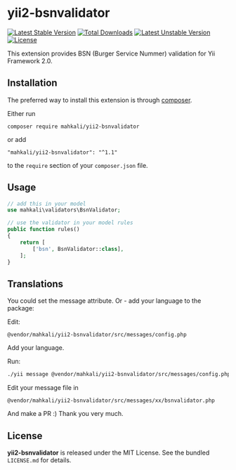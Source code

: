 yii2-bsnvalidator
=============
[![Latest Stable Version](https://poser.pugx.org/mahkali/yii2-bsnvalidator/v/stable)](https://packagist.org/packages/mahkali/yii2-bsnvalidator) [![Total Downloads](https://poser.pugx.org/mahkali/yii2-bsnvalidator/downloads)](https://packagist.org/packages/mahkali/yii2-bsnvalidator) [![Latest Unstable Version](https://poser.pugx.org/mahkali/yii2-bsnvalidator/v/unstable)](https://packagist.org/packages/mahkali/yii2-bsnvalidator) [![License](https://poser.pugx.org/mahkali/yii2-bsnvalidator/license)](https://packagist.org/packages/mahkali/yii2-bsnvalidator)

This extension provides BSN (Burger Service Nummer) validation for Yii Framework 2.0.

## Installation

The preferred way to install this extension is through [composer](http://getcomposer.org/download/).

Either run

```
composer require mahkali/yii2-bsnvalidator
```

or add

```
"mahkali/yii2-bsnvalidator": "^1.1"
```

to the ```require``` section of your `composer.json` file.

## Usage

```php
// add this in your model
use mahkali\validators\BsnValidator;

// use the validator in your model rules
public function rules() 
{
    return [
       	['bsn', BsnValidator::class],
    ];
}
```

## Translations

You could set the message attribute. Or - add your language to the package:

Edit:

`@vendor/mahkali/yii2-bsnvalidator/src/messages/config.php`

Add your language.

Run:

```bash
./yii message @vendor/mahkali/yii2-bsnvalidator/src/messages/config.php
```

Edit your message file in

`@vendor/mahkali/yii2-bsnvalidator/src/messages/xx/bsnvalidator.php`

And make a PR :) Thank you very much.

## License

**yii2-bsnvalidator** is released under the MIT License. See the bundled `LICENSE.md` for details.
